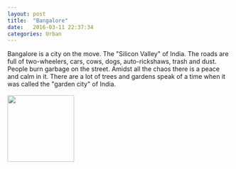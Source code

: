 ```yaml
---
layout: post
title:  "Bangalore"
date:   2016-03-11 22:37:34
categories: Urban
---
```

Bangalore is a city on the move. The "Silicon Valley" of India. The roads are full of two-wheelers, cars, cows, dogs, auto-rickshaws, trash and dust. People burn garbage on the street. 
Amidst all the chaos there is a peace and calm in it. There are a lot of trees and gardens speak of a time when it was called the "garden city" of India.
<br><br>
<img class="myImg" src="{{site.baseurl}}/assets/IMG_.jpg" alt=" " width="150" height="150">
<br>
